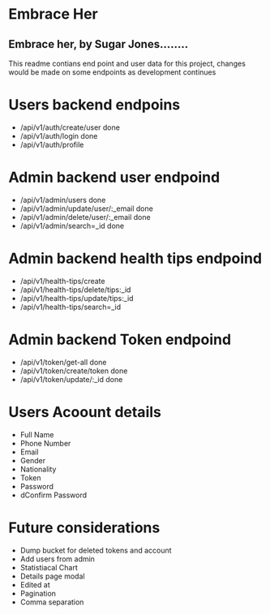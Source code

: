 # Embrace Her
## Embrace her, by Sugar Jones........

This readme contians end point and user data for this project, changes 
would be made on some endpoints as development continues


# Users backend endpoins
* /api/v1/auth/create/user				    done
* /api/v1/auth/login					    done
* /api/v1/auth/profile	
	
	
# Admin backend user endpoind 
* /api/v1/admin/users					    done
* /api/v1/admin/update/user/:_email			done	
* /api/v1/admin/delete/user/:_email			done	
* /api/v1/admin/search=_id				    done


# Admin backend health tips endpoind 
* /api/v1/health-tips/create
* /api/v1/health-tips/delete/tips:_id
* /api/v1/health-tips/update/tips:_id
* /api/v1/health-tips/search=_id


# Admin backend Token endpoind
* /api/v1/token/get-all					    done
* /api/v1/token/create/token				done
* /api/v1/token/update/:_id				    done


	

# Users Acoount details ###########
* Full Name
* Phone Number
* Email
* Gender
* Nationality
* Token
* Password
* dConfirm Password

# Future considerations
* Dump bucket for deleted tokens and account
* Add users from admin
* Statistiacal Chart
* Details page modal 
* Edited at
* Pagination
* Comma separation